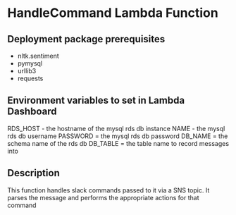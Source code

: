 
# HandleCommand Lambda Function

## Deployment package prerequisites
* nltk.sentiment
* pymysql
* urllib3
* requests

## Environment variables to set in Lambda Dashboard
RDS_HOST - the hostname of the mysql rds db instance 
NAME - the mysql rds db username
PASSWORD = the mysql rds db password
DB_NAME = the schema name of the rds db
DB_TABLE = the table name to record messages into

## Description
This function handles slack commands passed to it via a SNS topic. It parses the message and performs the appropriate actions for that command
